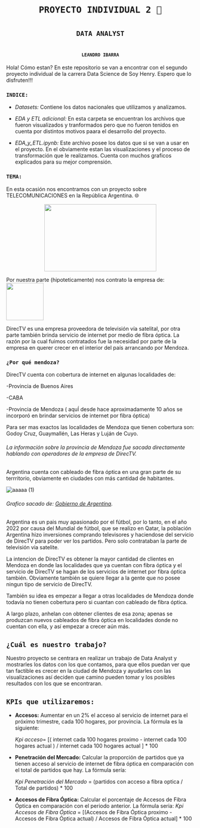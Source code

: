 # <h1 align="center">**`PROYECTO INDIVIDUAL 2 🚀`**</h1>
# <h2 align="center"> **`DATA ANALYST`** </h2>
# <h4 align="center"> **`LEANDRO IBARRA`** </h4>

Hola! Cómo estan? En este repositorio se van a encontrar con el segundo proyecto individual de la carrera Data Science de Soy Henry. Espero que lo disfruten!!!

### `INDICE:`

+ *Datasets:* Contiene los datos nacionales que utilizamos y analizamos.

+ *EDA y ETL adicional:* En esta carpeta se encuentran los archivos que fueron visualizados y tranformados pero que no fueron tenidos en cuenta por distintos motivos paara el desarrollo del proyecto.

+ *EDA_y_ETL.ipynb:* Este archivo posee los datos que si se van a usar en el proyecto. En el obviamente estan las visualizaciones y el proceso de transformación que le realizamos. Cuenta con muchos graficos explicados para su mejor comprensión.

### `TEMA:`

En esta ocasión nos encontramos con un proyecto sobre TELECOMUNICACIONES en la República Argentina. 🌐


<p align="center">
  <img width="300" height="180" src="https://github.com/leaibarra/proyecto_2_lea/assets/126922100/e76f1eea-7af1-4b08-82e5-e6258838c26b">
</p>





Por nuestra parte (hipoteticamente) nos contrato la empresa de:  <img src="https://github.com/leaibarra/proyecto_2_lea/assets/126922100/3ccd8a7b-860c-4259-9636-e1f47f86eef8" width="100"> 

DirecTV es una empresa  proveedora de televisión vía satelital, por otra parte también brinda servicio de internet por medio de fibra óptica.
La razón por la cual fuimos contratados fue la necesidad por parte de la empresa en querer crecer en el interior del país arrancando por Mendoza.

### `¿Por qué mendoza?`

DirecTV cuenta con cobertura de internet en algunas localidades de: 

-Provincia de Buenos Aires

-CABA

-Provincia de Mendoza ( aquÍ desde hace aproximadamente 10 años se incorporó en brindar servicios de internet por fibra óptica) 

Para ser mas exactos las localidades de Mendoza que tienen cobertura son: Godoy Cruz, Guaymallén, Las Heras y Luján de Cuyo.

###### La información sobre la provincia de Mendoza fue sacada directamente hablando con operadores de la empresa de DirecTV.

Argentina cuenta con cableado de fibra óptica en una gran parte de su terrritorio, obviamente en ciudades con más cantidad de habitantes.

![aaaaa (1)](https://github.com/leaibarra/proyecto_2_lea/assets/126922100/0939f849-956e-4523-b2c4-1c80f791dd69)
###### Grafico sacado de: [Gobierno de Argentina](https://www.argentina.gob.ar/jefatura/innovacion-publica/telecomunicaciones-y-conectividad/conectar/que-es-la-red-federal-de).

Argentina es un pais muy apasionado por el fútbol, por lo tanto, en el año 2022 por causa del Mundial de fútbol, que se realizo en Qatar, la población Argentina hizo inversiones comprando televisores y haciendose del servicio de DirecTV para poder ver los partidos. Pero solo contrataban la parte de televisión via satelite.

La intencion de DirecTV es obtener la mayor cantidad de clientes en Mendoza en donde las localidades que ya cuentan con fibra óptica y el servicio de DirecTV se hagan de los servicios de internet por fibra óptica también. Obviamente también se quiere llegar a la gente que no posee ningun tipo de servicio de DirecTV.

También su idea es empezar a llegar a otras localidades de Mendoza donde todavía no tienen cobertura pero si cuantan con cableado de fibra óptica.

A largo plazo, anhelan con obtener clientes de esa zona; apenas se produzcan nuevos cableados de fibra óptica en localidades donde no cuentan con ella, y así empezar a crecer aún más.

## `¿Cuál es nuestro trabajo?`

Nuestro proyecto se centrara en realizar un trabajo de Data Analyst y mostrarles los datos con los que contamos, para que ellos puedan ver que tan factible es crecer en la ciudad de Mendoza y ayudarles con las visualizaciones así deciden que camino pueden tomar y los posibles resultados con los que se encontraran.

## `KPIs que utilizaremos:`


+ **Accesos:** Aumentar en un 2% el acceso al servicio de internet para el próximo trimestre, cada 100 hogares, por provincia. La fórmula es la siguiente:

    *Kpi acceso*= [( internet cada 100 hogares proximo - internet cada 100 hogares actual ) / internet cada 100 hogares actual ] * 100

+ **Penetración del Mercado:** Calcular la proporción de partidos que ya tienen acceso al servicio de internet de fibra óptica en comparación con el total de partidos que hay. La fórmula sería:
  
  *Kpi Penetración del Mercado* = (partidos con acceso a fibra optica / Total de partidos) * 100

+ **Accesos de Fibra Óptica:** Calcular el porcentaje de Accesos de Fibra Óptica en comparación con el periodo anterior. La fórmula seria:
  *Kpi Accesos de Fibra Óptica* = [(Accesos de Fibra Óptica proximo - Accesos de Fibra Óptica actual) / Accesos de Fibra Óptica actual] * 100







